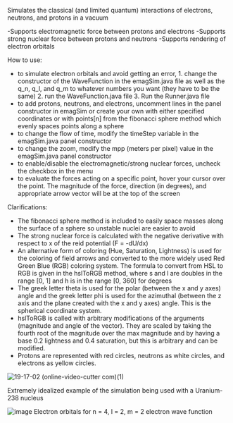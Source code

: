 Simulates the classical (and limited quantum) interactions of electrons, neutrons, and protons in a vacuum

-Supports electromagnetic force between protons and electrons
-Supports strong nuclear force between protons and neutrons
-Supports rendering of electron orbitals


How to use:
- to simulate electron orbitals and avoid getting an error, 1. change the constructor of the WaveFunction in the emagSim.java file as well as the q_n, q_l, and q_m to whatever numbers you want (they have to be the same) 2. run the WaveFunction.java file 3. Run the          Runner.java file
- to add protons, neutrons, and electrons, uncomment lines in the panel constructor in emagSim or create your own with either specified coordinates or with points[n] from the fibonacci sphere method which evenly spaces points along a sphere
- to change the flow of time, modify the timeStep variable in the emagSim.java panel constructor
- to change the zoom, modify the mpp (meters per pixel) value in the emagSim.java panel constructor
- to enable/disable the electromagnetic/strong nuclear forces, uncheck the checkbox in the menu
- to evaluate the forces acting on a specific point, hover your cursor over the point. The magnitude of the force, direction (in degrees), and appropriate arrow vector will be at the top of the screen

Clarifications:
- The fibonacci sphere method is included to easily space masses along the surface of a sphere so unstable nuclei are easier to avoid
- The strong nuclear force is calculated with the negative derivative with respect to x of the reid potential (F = -dU/dx)
- An alternative form of coloring (Hue, Saturation, Lightness) is used for the coloring of field arrows and converted to the more widely used Red Green Blue (RGB) coloring system. The formula to convert from HSL to RGB is given in the hslToRGB method, where s and l are doubles in the range [0, 1] and h is in the range [0, 360] for degrees
- The greek letter theta is used for the polar (between the x and y axes) angle and the greek letter phi is used for the azimuthal (between the z axis and the plane created with the x and y axes) angle. This is the spherical coordinate system.
- hslToRGB is called with arbitrary modifications of the arguments (magnitude and angle of the vector). They are scaled by taking the fourth root of the magnitude over the max magnitude and by having a base 0.2 lightness and 0.4 saturation, but this is arbitrary and can be modified.
- Protons are represented with red circles, neutrons as white circles, and electrons as yellow circles.
  

![19-17-02 (online-video-cutter com)(1)](https://github.com/user-attachments/assets/6e66551d-1095-457f-89ca-b6e80b85a3e2)

Extremely idealized example of the simulation being used with a Uranium-238 nucleus

![image](https://github.com/user-attachments/assets/fbe00678-0dc7-4aec-a7c3-3cbb22c20079)
Electron orbitals for n = 4, l = 2, m = 2 electron wave function
